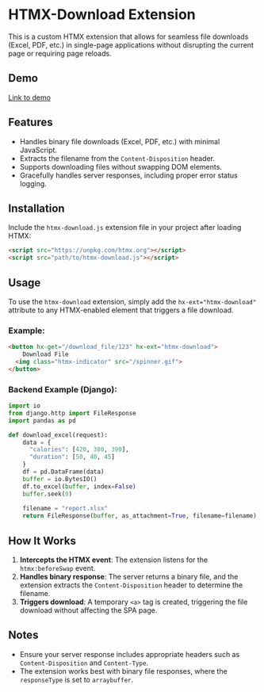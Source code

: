 # HTMX-Download Extension

This is a custom HTMX extension that allows for seamless file downloads (Excel, PDF, etc.) in single-page applications without disrupting the current page or requiring page reloads.

## Demo
[Link to demo](https://htmx-download.dakixr.dev)

## Features
- Handles binary file downloads (Excel, PDF, etc.) with minimal JavaScript.
- Extracts the filename from the `Content-Disposition` header.
- Supports downloading files without swapping DOM elements.
- Gracefully handles server responses, including proper error status logging.

## Installation

Include the `htmx-download.js` extension file in your project after loading HTMX:

```html
<script src="https://unpkg.com/htmx.org"></script>
<script src="path/to/htmx-download.js"></script>
```

## Usage

To use the `htmx-download` extension, simply add the `hx-ext="htmx-download"` attribute to any HTMX-enabled element that triggers a file download.

### Example:

```html
<button hx-get="/download_file/123" hx-ext="htmx-download">
	Download File
  <img class="htmx-indicator" src="/spinner.gif">
</button>
```

### Backend Example (Django):

```python
import io
from django.http import FileResponse
import pandas as pd

def download_excel(request):
    data = {
      "calories": [420, 380, 390],
      "duration": [50, 40, 45]
    }
    df = pd.DataFrame(data)
    buffer = io.BytesIO()
    df.to_excel(buffer, index=False)
    buffer.seek(0)
    
    filename = "report.xlsx"
    return FileResponse(buffer, as_attachment=True, filename=filename)
```

## How It Works
1. **Intercepts the HTMX event**: The extension listens for the `htmx:beforeSwap` event.
2. **Handles binary response**: The server returns a binary file, and the extension extracts the `Content-Disposition` header to determine the filename.
3. **Triggers download**: A temporary `<a>` tag is created, triggering the file download without affecting the SPA page.

## Notes
- Ensure your server response includes appropriate headers such as `Content-Disposition` and `Content-Type`.
- The extension works best with binary file responses, where the `responseType` is set to `arraybuffer`.
